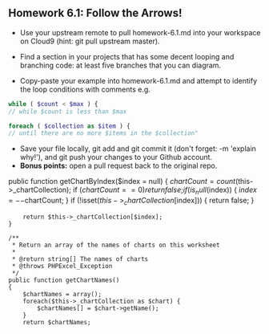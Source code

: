 ## Homework 6.1: Follow the Arrows!

* Use your upstream remote to pull homework-6.1.md into your workspace on Cloud9 (hint: git pull upstream master).
 
* Find a section in your projects that has some decent looping and branching code: at least five branches that you can diagram.
* Copy-paste your example into homework-6.1.md and attempt to identify the loop conditions with comments e.g. 

```php
while ( $count < $max ) {
// while $count is less than $max

foreach ( $collection as $item ) {
// until there are no more $items in the $collection"
```

* Save your file locally, git add and git commit it (don't forget: -m 'explain why!'), and git push your changes to your Github account.
* **Bonus points:** open a pull request back to the original repo.


public function getChartByIndex($index = null)
    {
        $chartCount = count($this->_chartCollection);
        if ($chartCount == 0) {
            return false;
        }
        if (is_null($index)) {
            $index = --$chartCount;
        }
        if (!isset($this->_chartCollection[$index])) {
            return false;
        }

        return $this->_chartCollection[$index];
    }

    /**
     * Return an array of the names of charts on this worksheet
     *
     * @return string[] The names of charts
     * @throws PHPExcel_Exception
     */
    public function getChartNames()
    {
        $chartNames = array();
        foreach($this->_chartCollection as $chart) {
            $chartNames[] = $chart->getName();
        }
        return $chartNames;